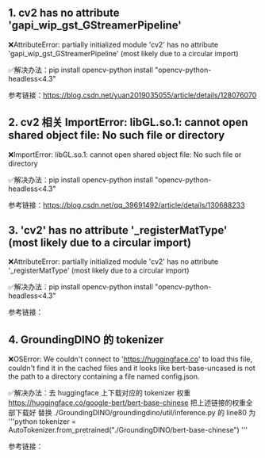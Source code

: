 ## 1. cv2 has no attribute 'gapi_wip_gst_GStreamerPipeline'
❌AttributeError: partially initialized module 'cv2' has no attribute 'gapi_wip_gst_GStreamerPipeline' (most likely due to a circular import)

✅解决办法：pip install opencv-python install "opencv-python-headless<4.3"

参考链接：https://blog.csdn.net/yuan2019035055/article/details/128076070

## 2. cv2 相关 ImportError: libGL.so.1: cannot open shared object file: No such file or directory
❌ImportError: libGL.so.1: cannot open shared object file: No such file or directory

✅解决办法：pip install opencv-python install "opencv-python-headless<4.3"

参考链接：https://blog.csdn.net/qq_39691492/article/details/130688233

## 3. 'cv2' has no attribute '_registerMatType' (most likely due to a circular import)

❌AttributeError: partially initialized module 'cv2' has no attribute '_registerMatType' (most likely due to a circular import)

✅解决办法：pip install opencv-python install "opencv-python-headless<4.3"

参考链接：

## 4. GroundingDINO 的 tokenizer 

❌OSError: We couldn't connect to 'https://huggingface.co' to load this file, couldn't find it in the cached files and it looks like bert-base-uncased is not the path to a directory containing a file named config.json.

✅解决办法：去 huggingface 上下载对应的 tokenizer 权重 https://huggingface.co/google-bert/bert-base-chinese
把上述链接的权重全部下载好
替换 ./GroundingDINO/groundingdino/util/inference.py 的 line80 为
'''python 
tokenizer = AutoTokenizer.from_pretrained("./GroundingDINO/bert-base-chinese")
'''

参考链接：
